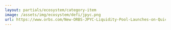 ```yaml
---
layout: partials/ecosystem/category-item
image: /assets/img/ecosystem/defi/jpyc.png
url: https://www.orbs.com/New-ORBS-JPYC-Liquidity-Pool-Launches-on-QuickSwap/
---
```

